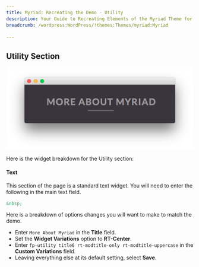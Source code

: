 ```yaml
---
title: Myriad: Recreating the Demo - Utility
description: Your Guide to Recreating Elements of the Myriad Theme for WordPress
breadcrumb: /wordpress:WordPress/!themes:Themes/myriad:Myriad

---
```


Utility Section
-----

![Utility](assets/demo_6.jpeg)

Here is the widget breakdown for the Utility section:

#### Text

This section of the page is a standard text widget. You will need to enter the following in the main text field.

~~~ .html
&nbsp;
~~~

Here is a breakdown of options changes you will want to make to match the demo.

* Enter `More About Myriad` in the **Title** field.
* Set the **Widget Variations** option to **RT-Center**.
* Enter `fp-utility title6 rt-modtitle-only rt-modtitle-uppercase` in the **Custom Variations** field.
* Leaving everything else at its default setting, select **Save**.
